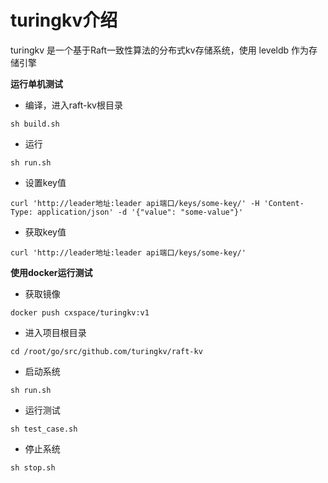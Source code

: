 # turingkv介绍

turingkv 是一个基于Raft一致性算法的分布式kv存储系统，使用 leveldb 作为存储引擎

**运行单机测试**

- 编译，进入raft-kv根目录

```
sh build.sh
```

- 运行

```
sh run.sh
```

- 设置key值

```
curl 'http://leader地址:leader api端口/keys/some-key/' -H 'Content-Type: application/json' -d '{"value": "some-value"}'
```

- 获取key值

```
curl 'http://leader地址:leader api端口/keys/some-key/'
```

**使用docker运行测试**

- 获取镜像

```
docker push cxspace/turingkv:v1
```

- 进入项目根目录

```
cd /root/go/src/github.com/turingkv/raft-kv
```

- 启动系统

```
sh run.sh
```

- 运行测试

```
sh test_case.sh
```

- 停止系统

```
sh stop.sh
```

